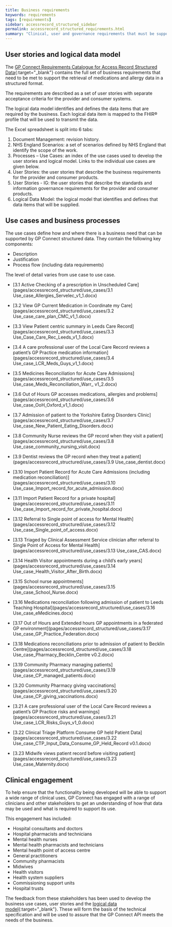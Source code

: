 ```yaml
---
title: Business requirements
keywords: requirements
tags: [requirements]
sidebar: accessrecord_structured_sidebar
permalink: accessrecord_structured_requirements.html
summary: "Clinical, user and governance requirements that must be supported by the solution"
---
```


## User stories and logical data model ##

The [GP Connect Requirements Catalogue for Access Record Structured Data](pages/accessrecord_structured/GP%20Connect%20Req%20Cat%20-%20Access%20Record%20Structured%20Data%20v0.6.xlsx){:target="_blank"} contains the full set of business requirements that need to be met to support the retrieval of medications and allergy data in a structured format.

The requirements are described as a set of user stories with separate acceptance criteria for the provider and consumer systems.

The logical data model identifies and defines the data items that are required by the business. Each logical data item is mapped to the FHIR&reg; profile that will be used to transmit the data.

The Excel spreadsheet is split into 6 tabs:

1.	Document Management: revision history.
2.	NHS England Scenarios:	a set of scenarios defined by NHS England that identify the scope of the work.
3.	Processes – Use Cases:	an index of the use cases used to develop the user stories and logical model. Links to the individual use cases are given below.
4.	User Stories:	the user stories that describe the business requirements for the provider and consumer products.
5. User Stories - IG: the user stories that describe the standards and information governance requirements for the provider and consumer products.
6.	Logical Data Model:	the logical model that identifies and defines that data items that will be supplied.

## Use cases and business processes ##

The use cases define how and where there is a business need that can be supported by GP Connect structured data. They contain the following key components:

 - Description
 - Justification
 - Process flow (including data requirements)

The level of detail varies from use case to use case.

 - [3.1	Active Checking of a prescription in Unscheduled Care](pages/accessrecord_structured/use_cases/3.1 Use_case_Allergies_Servelec_v1_1.docx)

- [3.2	View GP Current Medication in Coordinate my Care](pages/accessrecord_structured/use_cases/3.2 Use_case_care_plan_CMC_v1_1.docx)

- [3.3	View Patient centric summary in Leeds Care Record](pages/accessrecord_structured/use_cases/3.3 Use_Case_Care_Rec_Leeds_v1_1.docx)

- [3.4	A care professional user of the Local Care Record reviews a patient’s GP Practice medication information](pages/accessrecord_structured/use_cases/3.4 Use_case_LCR_Meds_Guys_v1_1.docx)

- [3.5	Medicines Reconciliation for Acute Care Admissions](pages/accessrecord_structured/use_cases/3.5 Use_case_Meds_Reconciliation_Warr_ v1_2.docx)

- [3.6	Out of Hours GP accesses medications, allergies and problems](pages/accessrecord_structured/use_cases/3.6 Use_case_OoH_Oxford_v1_1.docx)

- [3.7	Admission of patient to the Yorkshire Eating Disorders Clinic](pages/accessrecord_structured/use_cases/3.7 Use_case_New_Patient_Eating_Disorders.docx)

- [3.8	Community Nurse reviews the GP record when they visit a patient](pages/accessrecord_structured/use_cases/3.8 Use_case_community_nursing_visit.docx)

- [3.9	Dentist reviews the GP record when they treat a patient](pages/accessrecord_structured/use_cases/3.9 Use_case_dentist.docx)

- [3.10	Import Patient Record for Acute Care Admissions (including medication reconciliation)](pages/accessrecord_structured/use_cases/3.10 Use_case_Import_record_for_acute_admission.docx)

- [3.11	Import Patient Record for a private hospital](pages/accessrecord_structured/use_cases/3.11 Use_case_Import_record_for_private_hospital.docx)

- [3.12	Referral to Single point of access for Mental Health](pages/accessrecord_structured/use_cases/3.12 Use_case_Single_point_of_access.docx)

- [3.13	Triaged by Clinical Assessment Service clinician after referral to Single Point of Access for Mental Health](pages/accessrecord_structured/use_cases/3.13 Use_case_CAS.docx)

- [3.14	Health Visitor appointments during a child’s early years](pages/accessrecord_structured/use_cases/3.14 Use_case_Health_Visitor_After_Birth.docx)

- [3.15	School nurse appointments](pages/accessrecord_structured/use_cases/3.15 Use_case_School_Nurse.docx)

- [3.16	Medications reconciliation following admission of patient to Leeds Teaching Hospital](pages/accessrecord_structured/use_cases/3.16 Use_case_eMedicines.docx)

- [3.17	Out of Hours and Extended hours GP appointments in a federated GP environment](pages/accessrecord_structured/use_cases/3.17 Use_case_GP_Practice_Federation.docx)

- [3.18	Medications reconciliations prior to admission of patient to Becklin Centre](pages/accessrecord_structured/use_cases/3.18 Use_case_Pharmacy_Becklin_Centre v0.2.docx)

- [3.19	Community Pharmacy managing patients](pages/accessrecord_structured/use_cases/3.19 Use_case_CP_managed_patients.docx)

- [3.20	Community Pharmacy giving vaccinations](pages/accessrecord_structured/use_cases/3.20 Use_case_CP_giving_vaccinations.docx)

- [3.21	A care professional user of the Local Care Record reviews a patient’s GP Practice risks and warnings](pages/accessrecord_structured/use_cases/3.21 Use_case_LCR_Risks_Guys_v1_0.docx)

- [3.22	Clinical Triage Platform Consume GP held Patient Data](pages/accessrecord_structured/use_cases/3.22 Use_case_CTP_Input_Data_Consume_GP_Held_Record v0.1.docx)

- [3.23 Midwife views patient record before visiting patient](pages/accessrecord_structured/use_cases/3.23 Use_case_Maternity.docx)

## Clinical engagement ##

To help ensure that the functionality being developed will be able to support a wide range of clinical uses, GP Connect has engaged with a range of clinicians and other stakeholders to get an understanding of how that data may be used and what is required to support its use.

This engagement has included:

 - Hospital consultants and doctors
 - Hospital pharmacists and technicians
 - Mental health nurses
 - Mental health pharmacists and technicians
 - Mental health point of access centre
 - General practitioners
 - Community pharmacists
 - Midwives
 - Health visitors
 - Health system suppliers
 - Commissioning support units
 - Hospital trusts

The feedback from these stakeholders has been used to develop the business use cases, user stories and the [logical data model](pages/accessrecord_structured/GP%20Connect%20Req%20Cat%20-%20Access%20Record%20Structured%20Data%20v0.5.xlsx){:target="_blank"}. These will form the basis of the technical specification and will be used to assure that the GP Connect API meets the needs of the business.

